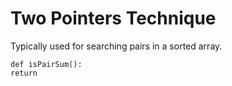 # Two Pointers Technique

Typically used for searching pairs in a sorted array.

```
def isPairSum():
return
```
